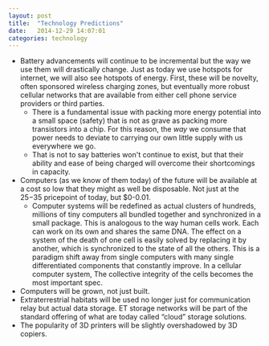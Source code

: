 ```yaml
---
layout: post
title:  "Technology Predictions"
date:   2014-12-29 14:07:01
categories: technology
---
```


- Battery advancements will continue to be incremental but the way we use them will drastically change. Just as today we use hotspots for internet, we will also see hotspots of energy. First, these will be novelty, often sponsored wireless charging zones, but eventually more robust cellular networks that are available from either cell phone service providers or third parties. 
  - There is a fundamental issue with packing more energy potential into a small space (safety) that is not as grave as packing more transistors into a chip. For this reason, the *way* we consume that power needs to deviate to carrying our own little supply with us everywhere we go.
  - That is not to say batteries won't continue to exist, but that their ability and ease of being charged will overcome their shortcomings in capacity.
- Computers (as we know of them today) of the future will be available at a cost so low that they might as well be disposable. Not just at the $25-$35 pricepoint of today, but $0-0.01.
  - Computer systems will be redefined as actual clusters of hundreds, millions of tiny computers all bundled together and synchronized in a small package. This is analogous to the way human cells work. Each can work on its own and shares the same DNA. The effect on a system of the death of one cell is easily solved by replacing it by another, which is synchronized to the state of all the others. This is a paradigm shift away from single computers with many single differentiated components that constantly improve. In a cellular computer system, The collective integrity of the cells becomes the most important spec.
- Computers will be grown, not just built.
- Extraterrestrial habitats will be used no longer just for communication relay but actual data storage. ET storage networks will be part of the standard offering of what are today called “cloud” storage solutions.
- The popularity of 3D printers will be slightly overshadowed by 3D copiers.
